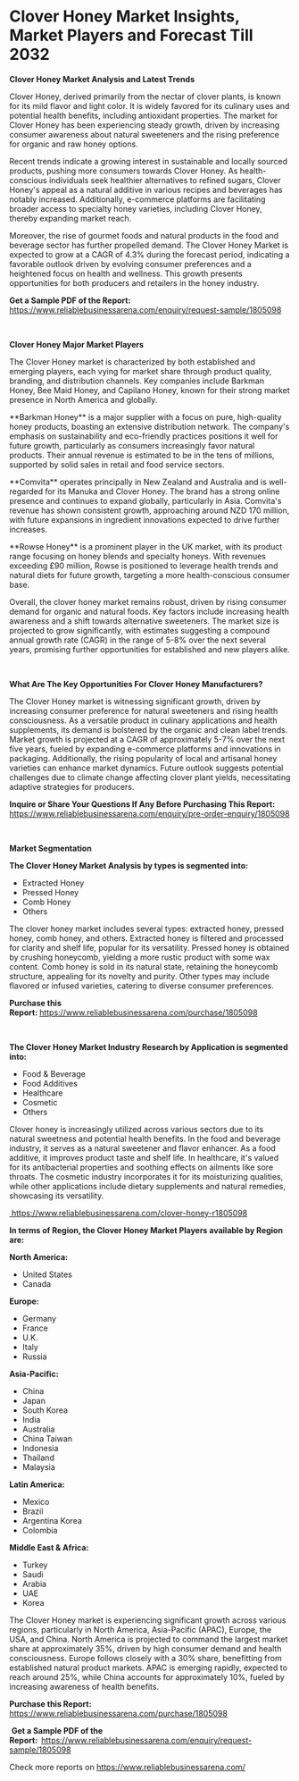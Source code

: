 <p><h1>Clover Honey Market Insights, Market Players and Forecast Till 2032</h1></p><p><strong>Clover Honey Market Analysis and Latest Trends</strong></p>
<p><p>Clover Honey, derived primarily from the nectar of clover plants, is known for its mild flavor and light color. It is widely favored for its culinary uses and potential health benefits, including antioxidant properties. The market for Clover Honey has been experiencing steady growth, driven by increasing consumer awareness about natural sweeteners and the rising preference for organic and raw honey options.</p><p>Recent trends indicate a growing interest in sustainable and locally sourced products, pushing more consumers towards Clover Honey. As health-conscious individuals seek healthier alternatives to refined sugars, Clover Honey's appeal as a natural additive in various recipes and beverages has notably increased. Additionally, e-commerce platforms are facilitating broader access to specialty honey varieties, including Clover Honey, thereby expanding market reach.</p><p>Moreover, the rise of gourmet foods and natural products in the food and beverage sector has further propelled demand. The Clover Honey Market is expected to grow at a CAGR of 4.3% during the forecast period, indicating a favorable outlook driven by evolving consumer preferences and a heightened focus on health and wellness. This growth presents opportunities for both producers and retailers in the honey industry.</p></p>
<p><strong>Get a Sample PDF of the Report:&nbsp;</strong> <a href="https://www.reliablebusinessarena.com/enquiry/request-sample/1805098?utm_campaign=1841&utm_medium=2&utm_source=Github&utm_content=ia&utm_term=15022025&utm_id=clover-honey">https://www.reliablebusinessarena.com/enquiry/request-sample/1805098</a></p>
<p>&nbsp;</p>
<p><strong>Clover Honey Major Market Players</strong></p>
<p><p>The Clover Honey market is characterized by both established and emerging players, each vying for market share through product quality, branding, and distribution channels. Key companies include Barkman Honey, Bee Maid Honey, and Capilano Honey, known for their strong market presence in North America and globally.</p><p>**Barkman Honey** is a major supplier with a focus on pure, high-quality honey products, boasting an extensive distribution network. The company's emphasis on sustainability and eco-friendly practices positions it well for future growth, particularly as consumers increasingly favor natural products. Their annual revenue is estimated to be in the tens of millions, supported by solid sales in retail and food service sectors.</p><p>**Comvita** operates principally in New Zealand and Australia and is well-regarded for its Manuka and Clover Honey. The brand has a strong online presence and continues to expand globally, particularly in Asia. Comvita's revenue has shown consistent growth, approaching around NZD 170 million, with future expansions in ingredient innovations expected to drive further increases.</p><p>**Rowse Honey** is a prominent player in the UK market, with its product range focusing on honey blends and specialty honeys. With revenues exceeding £90 million, Rowse is positioned to leverage health trends and natural diets for future growth, targeting a more health-conscious consumer base.</p><p>Overall, the clover honey market remains robust, driven by rising consumer demand for organic and natural foods. Key factors include increasing health awareness and a shift towards alternative sweeteners. The market size is projected to grow significantly, with estimates suggesting a compound annual growth rate (CAGR) in the range of 5-8% over the next several years, promising further opportunities for established and new players alike.</p></p>
<p>&nbsp;</p>
<p><strong>What Are The Key Opportunities For Clover Honey Manufacturers?</strong></p>
<p><p>The Clover Honey market is witnessing significant growth, driven by increasing consumer preference for natural sweeteners and rising health consciousness. As a versatile product in culinary applications and health supplements, its demand is bolstered by the organic and clean label trends. Market growth is projected at a CAGR of approximately 5-7% over the next five years, fueled by expanding e-commerce platforms and innovations in packaging. Additionally, the rising popularity of local and artisanal honey varieties can enhance market dynamics. Future outlook suggests potential challenges due to climate change affecting clover plant yields, necessitating adaptive strategies for producers.</p></p>
<p><strong>Inquire or Share Your Questions If Any Before Purchasing This Report:</strong> <a href="https://www.reliablebusinessarena.com/enquiry/pre-order-enquiry/1805098?utm_campaign=1841&utm_medium=2&utm_source=Github&utm_content=ia&utm_term=15022025&utm_id=clover-honey">https://www.reliablebusinessarena.com/enquiry/pre-order-enquiry/1805098</a></p>
<p>&nbsp;</p>
<p><strong>Market Segmentation</strong></p>
<p><strong>The Clover Honey Market Analysis by types is segmented into:</strong></p>
<p><ul><li>Extracted Honey</li><li>Pressed Honey</li><li>Comb Honey</li><li>Others</li></ul></p>
<p><p>The clover honey market includes several types: extracted honey, pressed honey, comb honey, and others. Extracted honey is filtered and processed for clarity and shelf life, popular for its versatility. Pressed honey is obtained by crushing honeycomb, yielding a more rustic product with some wax content. Comb honey is sold in its natural state, retaining the honeycomb structure, appealing for its novelty and purity. Other types may include flavored or infused varieties, catering to diverse consumer preferences.</p></p>
<p><strong>Purchase this Report:&nbsp;</strong><a href="https://www.reliablebusinessarena.com/purchase/1805098?utm_campaign=1841&utm_medium=2&utm_source=Github&utm_content=ia&utm_term=15022025&utm_id=clover-honey">https://www.reliablebusinessarena.com/purchase/1805098</a></p>
<p>&nbsp;</p>
<p><strong>The Clover Honey Market Industry Research by Application is segmented into:</strong></p>
<p><ul><li>Food & Beverage</li><li>Food Additives</li><li>Healthcare</li><li>Cosmetic</li><li>Others</li></ul></p>
<p><p>Clover honey is increasingly utilized across various sectors due to its natural sweetness and potential health benefits. In the food and beverage industry, it serves as a natural sweetener and flavor enhancer. As a food additive, it improves product taste and shelf life. In healthcare, it's valued for its antibacterial properties and soothing effects on ailments like sore throats. The cosmetic industry incorporates it for its moisturizing qualities, while other applications include dietary supplements and natural remedies, showcasing its versatility.</p></p>
<p><a href="https://www.reliablebusinessarena.com/clover-honey-r1805098?utm_campaign=1841&utm_medium=2&utm_source=Github&utm_content=ia&utm_term=15022025&utm_id=clover-honey">&nbsp;https://www.reliablebusinessarena.com/clover-honey-r1805098</a></p>
<p><strong>In terms of Region, the Clover Honey Market Players available by Region are:</strong></p>
<p>
    <p> <strong> North America: </strong>
        <ul>
            <li>United States</li>
            <li>Canada</li>
        </ul>
        </p> 
    <p> <strong> Europe: </strong>
        <ul>
            <li>Germany</li>
            <li>France</li>
            <li>U.K.</li>
            <li>Italy</li>
            <li>Russia</li>
        </ul>
        </p> 
    <p> <strong> Asia-Pacific: </strong>
        <ul>
            <li>China</li>
            <li>Japan</li>
            <li>South Korea</li>
            <li>India</li>
            <li>Australia</li>
            <li>China Taiwan</li>
            <li>Indonesia</li>
            <li>Thailand</li>
            <li>Malaysia</li>
        </ul>
        </p> 
    <p> <strong> Latin America: </strong>
        <ul>
            <li>Mexico</li>
            <li>Brazil</li>
            <li>Argentina Korea</li>
            <li>Colombia</li>
        </ul>
        </p> 
    <p> <strong> Middle East & Africa: </strong>
        <ul>
            <li>Turkey</li>
            <li>Saudi</li>
            <li>Arabia</li>
            <li>UAE</li>
            <li>Korea</li>
        </ul>
    </p>
    </p>
<p><p>The Clover Honey market is experiencing significant growth across various regions, particularly in North America, Asia-Pacific (APAC), Europe, the USA, and China. North America is projected to command the largest market share at approximately 35%, driven by high consumer demand and health consciousness. Europe follows closely with a 30% share, benefitting from established natural product markets. APAC is emerging rapidly, expected to reach around 25%, while China accounts for approximately 10%, fueled by increasing awareness of health benefits.</p></p>
<p><strong>Purchase this Report: </strong><a href="https://www.reliablebusinessarena.com/purchase/1805098?utm_campaign=1841&utm_medium=2&utm_source=Github&utm_content=ia&utm_term=15022025&utm_id=clover-honey">https://www.reliablebusinessarena.com/purchase/1805098</a></p>
<p>&nbsp;<strong>Get a Sample PDF of the Report:&nbsp;&nbsp;</strong><a href="https://www.reliablebusinessarena.com/enquiry/request-sample/1805098?utm_campaign=1841&utm_medium=2&utm_source=Github&utm_content=ia&utm_term=15022025&utm_id=clover-honey">https://www.reliablebusinessarena.com/enquiry/request-sample/1805098</a></p>
<p><strong></strong></p>
<p>Check more reports on <a href="https://www.reliablebusinessarena.com/?utm_campaign=1841&utm_medium=2&utm_source=Github&utm_content=ia&utm_term=15022025&utm_id=clover-honey">https://www.reliablebusinessarena.com/</a></p>